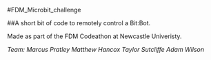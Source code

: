 #FDM_Microbit_challenge

##A short bit of code to remotely control a Bit:Bot.

Made as part of the FDM Codeathon at Newcastle Univeristy.

 _Team:_
  _Marcus Pratley_
  _Matthew Hancox_
  _Taylor Sutcliffe_ 
  _Adam Wilson_ 
